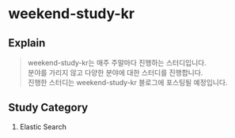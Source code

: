 # weekend-study-kr

## Explain
> weekend-study-kr는 매주 주말마다 진행하는 스터디입니다.
> <br> 분야를 가리지 않고 다양한 분야에 대한 스터디를 진행합니다.
> <br> 진행한 스터디는 weekend-study-kr 블로그에 포스팅될 예정입니다.

## Study Category

1. Elastic Search
